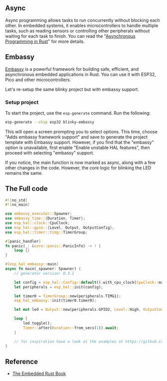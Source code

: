 ## Async

Async programming allows tasks to run concurrently without blocking each other.  In embedded systems, it enables microcontrollers to handle multiple tasks, such as reading sensors or controlling other peripherals without waiting for each task to finish. You can read the "[Asynchronous Programming in Rust](https://rust-lang.github.io/async-book/intro.html)" for more details.

## Embassy

[Embassy](https://github.com/embassy-rs/embassy) is a powerful framework for building safe, efficient, and asynchronous embedded applications in Rust. You can use it with ESP32, Pico and other microcontrollers. 

Let's re-setup the same blinky project but with embassy support.

### Setup project

To start the project, use the `esp-generate` command. Run the following:

```sh
esp-generate --chip esp32 blinky-embassy
```

This will open a screen prompting you to select options. This time, choose "Adds embassy framework support" and save to generate the project template with Embassy support. However, if you find that the "embassy" option is unavailable, first enable "Enable unstable HAL features", then proceed with selecting "embassy" support.

If you notice, the main function is now marked as async, along with a few other changes in the code. However, the core logic for blinking the LED remains the same.

## The Full code

```rust
#![no_std]
#![no_main]

use embassy_executor::Spawner;
use embassy_time::{Duration, Timer};
use esp_hal::clock::CpuClock;
use esp_hal::gpio::{Level, Output, OutputConfig};
use esp_hal::timer::timg::TimerGroup;

#[panic_handler]
fn panic(_: &core::panic::PanicInfo) -> ! {
    loop {}
}

#[esp_hal_embassy::main]
async fn main(_spawner: Spawner) {
    // generator version: 0.3.1

    let config = esp_hal::Config::default().with_cpu_clock(CpuClock::max());
    let peripherals = esp_hal::init(config);

    let timer0 = TimerGroup::new(peripherals.TIMG1);
    esp_hal_embassy::init(timer0.timer0);

    let mut led = Output::new(peripherals.GPIO2, Level::High, OutputConfig::default());

    loop {
        led.toggle();
        Timer::after(Duration::from_secs(1)).await;
    }

    // for inspiration have a look at the examples at https://github.com/esp-rs/esp-hal/tree/esp-hal-v1.0.0-beta.0/examples/src/bin
}
```


## Reference

- [The Embedded Rust Book](https://docs.rust-embedded.org/book/intro/index.html)
